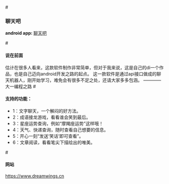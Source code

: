 #<h3>聊天吧</h3>
<strong>android app: </strong><a href="http://android.app.qq.com/myapp/detail.htm?apkName=com.example.uibestpractice">聊天吧</a>

#<h4>说在前面</h4>
    估计在很多人看来，这款软件制作非常简单，但对于我来说，这是自己的di一个作品，也是自己迈向android开发之路的起点。
    这一款软件是通过api接口做成的聊天机器人，刚开始学习，难免会有很多不足之处，还请大家多多包涵。
            ————大一编程之路
#<h4>支持的功能：</h4>
- 1：文字聊天，一个解闷的好方法。
- 2：成语接龙游戏，看看谁会笑到最后。
- 3：星座运势查询，例如“摩羯座运势”这样哦！
- 4：天气、快递查询，随时查看自己想要的信息。
- 5：开心一刻“发送‘笑话’即可查看”。
- 6：文章阅读，看看笔尖下描绘出的唯美。

#<h4>网站</h4>
    https://www.dreamwings.cn
